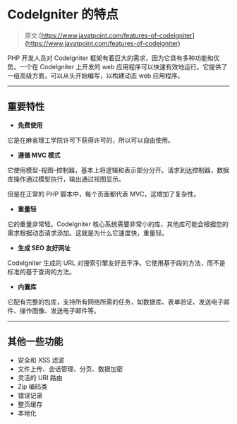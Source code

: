 # CodeIgniter 的特点

> 原文:[https://www.javatpoint.com/features-of-codeigniter](https://www.javatpoint.com/features-of-codeigniter)

PHP 开发人员对 CodeIgniter 框架有着巨大的需求，因为它具有多种功能和优势。一个在 CodeIgniter 上开发的 web 应用程序可以快速有效地运行。它提供了一组高级方面，可以从头开始编写，以构建动态 web 应用程序。

* * *

## 重要特性

*   **免费使用**

它是在麻省理工学院许可下获得许可的，所以可以自由使用。

*   **遵循 MVC 模式**

它使用模型-视图-控制器，基本上将逻辑和表示部分分开。请求到达控制器，数据库操作通过模型执行，输出通过视图显示。

但是在正常的 PHP 脚本中，每个页面都代表 MVC，这增加了复杂性。

*   **重量轻**

它的重量非常轻。CodeIgniter 核心系统需要非常小的库，其他库可能会根据您的需求根据动态请求添加。这就是为什么它速度快，重量轻。

*   **生成 SEO 友好网址**

CodeIgniter 生成的 URL 对搜索引擎友好且干净。它使用基于段的方法，而不是标准的基于查询的方法。

*   **内置库**

它配有完整的包库，支持所有网络所需的任务，如数据库、表单验证、发送电子邮件、操作图像、发送电子邮件等。

* * *

## 其他一些功能

*   安全和 XSS 滤波
*   文件上传、会话管理、分页、数据加密
*   灵活的 URI 路由
*   Zip 编码类
*   错误记录
*   整页缓存
*   本地化